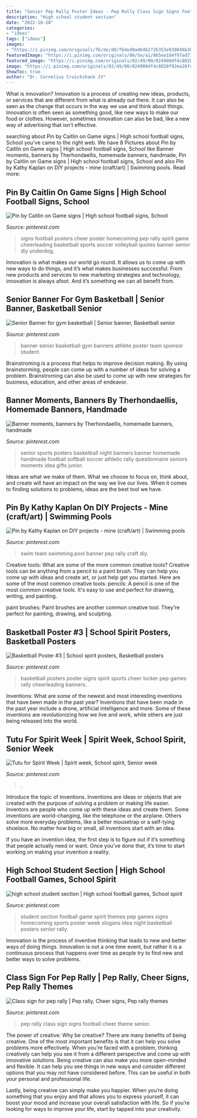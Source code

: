 ```yaml
---
title: "Senior Pep Rally Poster Ideas - Pep Rally Class Sign Signs Football Cheer Theme Senior"
description: "High school student section"
date: "2022-10-28"
categories:
- "ideas"
tags: ["ideas"]
images:
- "https://i.pinimg.com/originals/f6/de/d0/f6ded0a46462726353e938046b300146.jpg"
featuredImage: "https://i.pinimg.com/originals/86/5e/a1/865ea184f97ad77cc9d826e849b7d10b.jpg"
featured_image: "https://i.pinimg.com/originals/02/49/00/024900df4c8028f92ea28fe5a89e9ce4.jpg"
image: "https://i.pinimg.com/originals/02/49/00/024900df4c8028f92ea28fe5a89e9ce4.jpg"
ShowToc: true
author: "Dr. Cornelius Cruickshank IV"
---
```



What is innovation?
Innovation is a process of creating new ideas, products, or services that are different from what is already out there. It can also be seen as the change that occurs in the way we use and think about things. Innovation is often seen as something good, like new ways to make our food or clothes. However, sometimes innovation can also be bad, like a new way of advertising that isn't effective.

	

		
searching about Pin by Caitlin on Game signs | High school football signs, School you've came to the right web. We have 8 Pictures about Pin by Caitlin on Game signs | High school football signs, School like Banner moments, banners by Therhondaellis, homemade banners, handmade, Pin by Caitlin on Game signs | High school football signs, School and also Pin by Kathy Kaplan on DIY projects - mine (craft/art) | Swimming pools. Read more:
		
    
## Pin By Caitlin On Game Signs | High School Football Signs, School

<img loading=lazy src="https://i.pinimg.com/originals/51/7f/e2/517fe219ab2f3904e5d8ba804cbb3528.jpg" onerror="this.onerror=null;this.src='https://tse4.mm.bing.net/th?id=OIP.oa21fmEmBATuKz2DPqE2SQHaFj&amp;pid=15.1';" alt="Pin by Caitlin on Game signs | High school football signs, School">

_Source: pinterest.com_

>signs football posters cheer poster homecoming pep rally spirit game cheerleading basketball sports soccer volleyball quotes banner senior diy underdog. 

	

Innovation is what makes our world go round. It allows us to come up with new ways to do things, and it’s what makes businesses successful. From new products and services to new marketing strategies and technology, innovation is always afoot. And it’s something we can all benefit from.

    
## Senior Banner For Gym Basketball | Senior Banner, Basketball Senior

<img loading=lazy src="https://i.pinimg.com/736x/45/98/81/45988164315447d0ebd8ff8c9073376e.jpg" onerror="this.onerror=null;this.src='https://tse1.mm.bing.net/th?id=OIP.sUTeooIJsEZafzL6TaIRawHaJ5&amp;pid=15.1';" alt="Senior Banner for gym basketball | Senior banner, Basketball senior">

_Source: pinterest.com_

>banner senior basketball gym banners athlete poster team sponsor student. 

	

Brainstroming is a process that helps to improve decision making. By using brainstorming, people can come up with a number of ideas for solving a problem. Brainstroming can also be used to come up with new strategies for business, education, and other areas of endeavor.

    
## Banner Moments, Banners By Therhondaellis, Homemade Banners, Handmade

<img loading=lazy src="https://i.pinimg.com/originals/f6/de/d0/f6ded0a46462726353e938046b300146.jpg" onerror="this.onerror=null;this.src='https://tse4.mm.bing.net/th?id=OIP.LAxPFwKPps8ulexCRJFHDQHaJ4&amp;pid=15.1';" alt="Banner moments, banners by Therhondaellis, homemade banners, handmade">

_Source: pinterest.com_

>senior sports posters basketball night banners banner homemade handmade football softball soccer athletic rally questionnaire seniors moments idea gifts junior. 

	

Ideas are what we make of them. What we choose to focus on, think about, and create will have an impact on the way we live our lives. When it comes to finding solutions to problems, ideas are the best tool we have.

    
## Pin By Kathy Kaplan On DIY Projects - Mine (craft/art) | Swimming Pools

<img loading=lazy src="https://i.pinimg.com/736x/a7/92/9d/a7929dee919731ca33f8440fe61c4c81--pep-rally-swim-team.jpg" onerror="this.onerror=null;this.src='https://tse3.mm.bing.net/th?id=OIP.iOj2zotl7K9iV-_2RLsptgHaFj&amp;pid=15.1';" alt="Pin by Kathy Kaplan on DIY projects - mine (craft/art) | Swimming pools">

_Source: pinterest.com_

>swim team swimming pool banner pep rally craft diy. 

	

Creative tools: What are some of the more common creative tools?
Creative tools can be anything from a pencil to a paint brush. They can help you come up with ideas and create art, or just help get you started. Here are some of the most common creative tools:
pencils: A pencil is one of the most common creative tools. It's easy to use and perfect for drawing, writing, and painting.

paint brushes: Paint brushes are another common creative tool. They're perfect for painting, drawing, and sculpting.

    
## Basketball Poster #3 | School Spirit Posters, Basketball Posters

<img loading=lazy src="https://i.pinimg.com/originals/02/49/00/024900df4c8028f92ea28fe5a89e9ce4.jpg" onerror="this.onerror=null;this.src='https://tse2.mm.bing.net/th?id=OIP.tHYP7FuRPCklo0baf6AACAAAAA&amp;pid=15.1';" alt="Basketball Poster #3 | School spirit posters, Basketball posters">

_Source: pinterest.com_

>basketball posters poster signs spirit sports cheer locker pep games rally cheerleading banners. 

	

Inventions: What are some of the newest and most interesting inventions that have been made in the past year?
Inventions that have been made in the past year include a drone, artificial intelligence and more. Some of these inventions are revolutionizing how we live and work, while others are just being released into the world.

    
## Tutu For Spirit Week | Spirit Week, School Spirit, Senior Week

<img loading=lazy src="https://i.pinimg.com/originals/86/5e/a1/865ea184f97ad77cc9d826e849b7d10b.jpg" onerror="this.onerror=null;this.src='https://tse1.mm.bing.net/th?id=OIP.LucdWaegkCnHDlHEhHNbYgHaHa&amp;pid=15.1';" alt="Tutu for Spirit Week | Spirit week, School spirit, Senior week">

_Source: pinterest.com_

>. 

	

Introduce the topic of inventions.
Inventions are ideas or objects that are created with the purpose of solving a problem or making life easier. Inventors are people who come up with these ideas and create them.
Some inventions are world-changing, like the telephone or the airplane. Others solve more everyday problems, like a better mousetrap or a self-tying shoelace. No matter how big or small, all inventions start with an idea.

If you have an invention idea, the first step is to figure out if it’s something that people actually need or want. Once you’ve done that, it’s time to start working on making your invention a reality.

    
## High School Student Section | High School Football Games, School Spirit

<img loading=lazy src="https://i.pinimg.com/originals/c4/d0/5a/c4d05a94371e33e3501b84b3575cf640.jpg" onerror="this.onerror=null;this.src='https://tse2.mm.bing.net/th?id=OIP.DYBgMVGt1HPglvTe2jPs_gHaHU&amp;pid=15.1';" alt="high school student section | High school football games, School spirit">

_Source: pinterest.com_

>student section football game spirit themes pep games signs homecoming sports poster week slogans idea night basketball posters senior rally. 

	

Innovation is the process of inventive thinking that leads to new and better ways of doing things. Innovation is not a one time event, but rather it is a continuous process that happens over time as people try to find new and better ways to solve problems.

    
## Class Sign For Pep Rally | Pep Rally, Cheer Signs, Pep Rally Themes

<img loading=lazy src="https://i.pinimg.com/originals/b6/ae/14/b6ae14fade10be1684be125c202f6dec.jpg" onerror="this.onerror=null;this.src='https://tse4.mm.bing.net/th?id=OIP.C0zUcGRCTPDfCHhzb2YSSAHaNJ&amp;pid=15.1';" alt="Class sign for pep rally | Pep rally, Cheer signs, Pep rally themes">

_Source: pinterest.com_

>pep rally class sign signs football cheer theme senior. 

	

The power of creative: Why be creative?
There are many benefits of being creative. One of the most important benefits is that it can help you solve problems more effectively. When you’re faced with a problem, thinking creatively can help you see it from a different perspective and come up with innovative solutions.
Being creative can also make you more open-minded and flexible. It can help you see things in new ways and consider different options that you may not have considered before. This can be useful in both your personal and professional life.

Lastly, being creative can simply make you happier. When you’re doing something that you enjoy and that allows you to express yourself, it can boost your mood and increase your overall satisfaction with life. So if you’re looking for ways to improve your life, start by tapped into your creativity.

